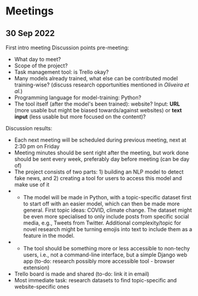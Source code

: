 # Meetings

## 30 Sep 2022

First intro meeting
Discussion points pre-meeting:
* What day to meet?
* Scope of the project?
* Task management tool: is Trello okay?
* Many models already trained, what else can be contributed model training-wise? (discuss research opportunities mentioned in *Oliveira et al.*)
* Programming language for model-training: Python?
* The tool itself (after the model's been trained): website? Input: **URL** (more usable but might be biased towards/against websites) or **text input** (less usable but more focused on the content)?

Discussion results:
* Each next meeting will be scheduled during previous meeting, next at 2:30 pm on Friday
* Meeting minutes should be sent right after the meeting, but work done should be sent every week, preferably day before meeting (can be day of)
* The project consists of two parts: 1) building an NLP model to detect fake news, and 2) creating a tool for users to access this model and make use of it
* * The model will be made in Python, with a topic-specific dataset first to start off with an easier model, which can then be made more general. First topic ideas: COVID, climate change. The dataset might be even more specialised to only include posts from specific social media, e.g., Tweets from Twitter. Additional complexity/topic for novel research might be turning emojis into text to include them as a feature in the model.
* * The tool should be something more or less accessible to non-techy users, i.e., not a command-line interface, but a simple Django web app (to-do: research possibly more accessible tool - browser extension)
* Trello board is made and shared (to-do: link it in email)
* Most immediate task: research datasets to find topic-specific and website-specific ones